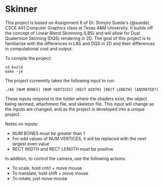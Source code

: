 # Skinner

This project is based on Assignment 6 of Dr. Shinjiro Sueda's (@sueda) CSCE 441 Computer Graphics class at Texas A&M University. It builds
off the concept of Linear Blend Skinnning (LBS) and will allow for Dual Quaternion Skinning (DQS) rendering in 2D. The goal of this project
is to familiarize with the differences in LBS and DQS in 2D and their differences in computational cost and output.

To compile the project:

 ```
 cd build
 make -j4
```

The project currenntly takes the following input to run:

`
./A6 [NUM BONES] [NUM VERTICES] [RECT WIDTH] [RECT LENGTH] [ANIMATED?]
`

These inputs respond to the folder where the shaders exist, the object being skinned, attachment file, and skeleton file. This input will
change as the inputs are changed, and as the project is developed into a unique project.

Notes on inputs:
* NUM BONES must be greater than 1
* For odd values of NUM VERTICES, it will be replaced with the next largest even value
* RECT WIDTH and RECT LENGTH must be positive

In addition, to control the camera, use the following actions:

* To scale, hold cntrl + move mouse
* To translate, hold shift + move mouse
* To rotate, just move mouse